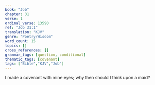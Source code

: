 ```yaml
---
book: "Job"
chapter: 31
verse: 1
ordinal_verse: 13590
ref: "Job 31:1"
translation: "KJV"
genre: "Poetry/Wisdom"
word_count: 15
topics: []
cross_references: []
grammar_tags: [question, conditional]
thematic_tags: [covenant]
tags: ["Bible","KJV","Job"]
---
```

I made a covenant with mine eyes; why then should I think upon a maid?
